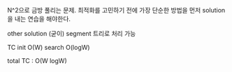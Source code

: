 N^2으로 금방 풀리는 문제.
최적화를 고민하기 전에 가장 단순한 방법을 먼저 solution을 내는 연습을 해야한다.

other solution (굳이)
segment 트리로 처리 가능

TC
init O(W)
search O(logW)

total TC : O(W logW)

